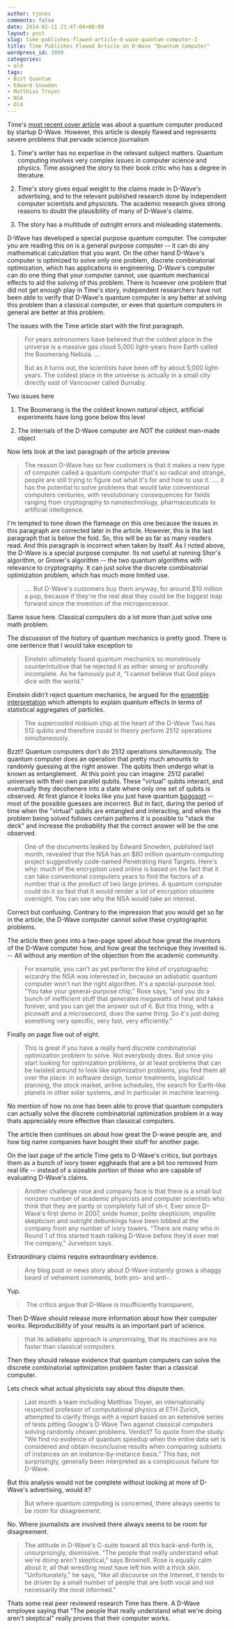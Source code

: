 ```yaml
---
author: tjones
comments: false
date: 2014-02-11 21:47:04+00:00
layout: post
slug: time-publishes-flawed-article-d-wave-quantum-computer-2
title: Time Publishes Flawed Article on D-Wave "Quantum Computer"
wordpress_id: 1099
categories:
- old
tags:
- Bzzt Quantum
- Edward Snowden
- Matthias Troyer
- NSA
- Old
---
```


Time's [most recent cover article](http://content.time.com/time/subscriber/article/0,33009,2164806-1,00.html) was about a quantum computer produced by startup D-Wave. However, this article is deeply flawed and represents severe problems that pervade science journalism  





 
    
  1. Time's writer has no expertise in the relevant subject matters. Quantum computing involves very complex issues in computer science and physics. Time assigned the story to their book critic who has a degree in literature.

    
  2. Time's story gives equal weight to the claims made in D-Wave's advertising, and to the relevant published research done by independent computer scientists and physicists. The academic research gives strong reasons to doubt the plausibility of many of D-Wave's claims.

    
  3. The story has a multitude of outright errors and misleading statements.

 



D-Wave has developed a special purpose quantum computer. The computer you are reading this on is a general purpose computer -- it can do any mathematical calculation that you want. On the other hand D-Wave's computer is optimized to solve only one problem, discrete combinatorial optimization, which has applications in engineering. D-Wave's computer can do one thing that your computer cannot, use quantum mechanical effects to aid the solving of this problem. There is however one problem that did not get enough play in Time's story, independent researchers have not been able to verify that D-Wave's quantum computer is any better at solving this problem than a classical computer, or even that quantum computers in general are better at this problem.



<!-- more -->



The issues with the Time article start with the first paragraph.  





<blockquote>For years astronomers have believed that the coldest place in the universe is a massive gas cloud 5,000 light-years from Earth called the Boomerang Nebula. ...

But as it turns out, the scientists have been off by about 5,000 light-years. The coldest place in the universe is actually in a small city directly east of Vancouver called Burnaby.</blockquote>

 



Two issues here  





 
    
  1. The Boomerang is the the coldest known _natural_ object, artificial experiments have long gone below this level

    
  2. The internals of the D-Wave computer are _NOT_ the coldest man-made object

 



Now lets look at the last paragraph of the article preview  





<blockquote>The reason D-Wave has so few customers is that it makes a new type of computer called a quantum computer that's so radical and strange, people are still trying to figure out what it's for and how to use it. .... it has the potential to solve problems that would take conventional computers centuries, with revolutionary consequences for fields ranging from cryptography to nanotechnology, pharmaceuticals to artificial intelligence.</blockquote>

 



I'm tempted to tone down the flameage on this one because the issues in this paragraph are corrected later in the article. However, this is the last paragraph that is below the fold. So, this will be as far as many readers read. And this paragraph is incorrect when taken by itself. As I noted above, the D-Wave is a special purpose computer. Its not useful at running Shor's algorithm, or Grover's algorithm -- the two quantum algorithms with relevance to cryptography. It can just solve the discrete combinatorial optimization problem, which has much more limited use.  





<blockquote>.... But D-Wave's customers buy them anyway, for around $10 million a pop, because if they're the real deal they could be the biggest leap forward since the invention of the microprocessor.</blockquote>

 



Same issue here. Classical computers do a lot more than just solve one math problem.





The discussion of the history of quantum mechanics is pretty good. There is one sentence that I would take exception to  





<blockquote>Einstein ultimately found quantum mechanics so monstrously counterintuitive that he rejected it as either wrong or profoundly incomplete. As he famously put it, "I cannot believe that God plays dice with the world."</blockquote>

 



Einstein didn't reject quantum mechanics, he argued for the [ensemble interpretation](http://en.wikipedia.org/wiki/Ensemble_Interpretation) which attempts to explain quantum effects in terms of statistical aggregates of particles.  





<blockquote>The supercooled niobium chip at the heart of the D-Wave Two has 512 qubits and therefore could in theory perform 2512 operations simultaneously.</blockquote>

 



Bzzt!! Quantum computers don't do 2512 operations simultaneously. The quantum computer does an operation that pretty much amounts to randomly guessing at the right answer. The qubits then undergo what is known as entanglement.  At this point you can imagine  2512 parallel universes with their own parallel qubits. These "virtual" qubits interact, and eventually they decohenere into a state where only one set of qubits is observed. At first glance it looks like you just have quantum [bogosort](http://en.wikipedia.org/wiki/Bogosort) -- most of the possible guesses are incorrect. But in fact, during the period of time when the "virtual" qubits are entangled and interacting, and when the problem being solved follows certain patterns it is possible to "stack the deck" and increase the probability that the correct answer will be the one observed.  





<blockquote>One of the documents leaked by Edward Snowden, published last month, revealed that the NSA has an $80 million quantum-computing project suggestively code-named Penetrating Hard Targets. Here's why: much of the encryption used online is based on the fact that it can take conventional computers years to find the factors of a number that is the product of two large primes. A quantum computer could do it so fast that it would render a lot of encryption obsolete overnight. You can see why the NSA would take an interest.</blockquote>

 



Correct but confusing. Contrary to the impression that you would get so far in the article, the D-Wave computer cannot solve these cryptographic problems.





The article then goes into a two-page speel about how great the inventors of the D-Wave computer how, and how great the technique they invented is. -- All without any mention of the objection from the academic community.  





<blockquote>For example, you can't as yet perform the kind of cryptographic wizardry the NSA was interested in, because an adiabatic quantum computer won't run the right algorithm. It's a special-purpose tool. "You take your general-purpose chip," Rose says, "and you do a bunch of inefficient stuff that generates megawatts of heat and takes forever, and you can get the answer out of it. But this thing, with a picowatt and a microsecond, does the same thing. So it's just doing something very specific, very fast, very efficiently."</blockquote>

 



Finally on page five out of eight.  





<blockquote>This is great if you have a really hard discrete combinatorial optimization problem to solve. Not everybody does. But once you start looking for optimization problems, or at least problems that can be twisted around to look like optimization problems, you find them all over the place: in software design, tumor treatments, logistical planning, the stock market, airline schedules, the search for Earth-like planets in other solar systems, and in particular in machine learning.</blockquote>

 



No mention of how no one has been able to prove that quantum computers can actually solve the discrete combinatorial optimization problem in a way thats appreciably more effective than classical computers.





The article then continues on about how great the D-wave people are, and how big name companies have bought their stuff for another page.





On the last page of the article Time gets to D-Wave's critics, but portrays them as a bunch of ivory tower eggheads that are a bit too removed from real life -- instead of a sizeable portion of those who are capable of evaluating D-Wave's claims.  





<blockquote>Another challenge rose and company face is that there is a small but nonzero number of academic physicists and computer scientists who think that they are partly or completely full of sh-t. Ever since D-Wave's first demo in 2007, snide humor, polite skepticism, impolite skepticism and outright debunkings have been lobbed at the company from any number of ivory towers. "There are many who in Round 1 of this started trash-talking D-Wave before they'd ever met the company," Jurvetson says.</blockquote>

 



Extraordinary claims require extraordinary evidence.  





<blockquote>Any blog post or news story about D-Wave instantly grows a shaggy beard of vehement comments, both pro- and anti-.</blockquote>

 



Yup.  





<blockquote> The critics argue that D-Wave is insufficiently transparent,</blockquote>

 



Then D-Wave should release more information about how their computer works. Reproducibility of your results is an important part of science.  





<blockquote>that its adiabatic approach is unpromising, that its machines are no faster than classical computers</blockquote>

 



Then they should release evidence that quantum computers can solve the discrete combinatorial optimization problem faster than a classical computer.   

Lets check what actual physicists say about this dispute then.  





<blockquote>Last month a team including Matthias Troyer, an internationally respected professor of computational physics at ETH Zurich, attempted to clarify things with a report based on an extensive series of tests pitting Google's D-Wave Two against classical computers solving randomly chosen problems. Verdict? To quote from the study: "We find no evidence of quantum speedup when the entire data set is considered and obtain inconclusive results when comparing subsets of instances on an instance-by-instance basis." This has, not surprisingly, generally been interpreted as a conspicuous failure for D-Wave.</blockquote>

 



But this analysis would not be complete without looking at more of D-Wave's advertising, would it?  





<blockquote>But where quantum computing is concerned, there always seems to be room for disagreement.</blockquote>

 



No. Where journalists are involved there always seems to be room for disagreement.  





<blockquote>The attitude in D-Wave's C-suite toward all this back-and-forth is, unsurprisingly, dismissive. "The people that really understand what we're doing aren't skeptical," says Brownell. Rose is equally calm about it; all that wrestling must have left him with a thick skin. "Unfortunately," he says, "like all discourse on the Internet, it tends to be driven by a small number of people that are both vocal and not necessarily the most informed."</blockquote>

 



Thats some real peer reviewed research Time has there. A D-Wave employee saying that "The people that really understand what we're doing aren't skeptical" really proves that their computer works.
